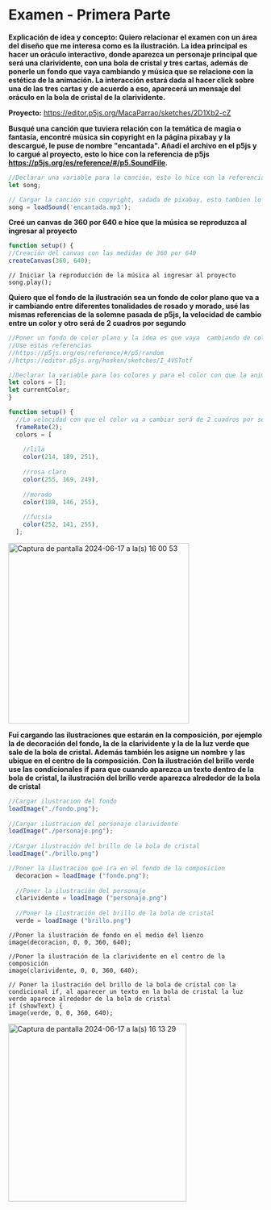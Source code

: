 # Examen - Primera Parte
**Explicación de idea y concepto: Quiero relacionar el examen con un área del diseño que me interesa como es la ilustración. La idea principal es hacer un oráculo interactivo, donde aparezca un personaje principal que será una clarividente, con una bola de cristal y tres cartas, además de ponerle un fondo que vaya cambiando y música que se relacione con la estética de la animación. La interacción estará dada al hacer click sobre una de las tres cartas y de acuerdo a eso, aparecerá un mensaje del oráculo en la bola de cristal de la clarividente.**

**Proyecto:** https://editor.p5js.org/MacaParrao/sketches/2D1Xb2-cZ

**Busqué una canción que tuviera relación con la temática de magia o fantasía, encontré música sin copyright en la página pixabay y la descargué, le puse de nombre "encantada". Añadí el archivo en el p5js y lo cargué al proyecto, esto lo hice con la referencia de p5js https://p5js.org/es/reference/#/p5.SoundFile.** 
```javascript
//Declarar una variable para la canción, esto lo hice con la referencia de un ejemplo de https://p5js.org/es/examples/sound-load-and-play-sound.html
let song;

// Cargar la canción sin copyright, sadada de pixabay, esto tambien lo hice con la referencia de p5js https://p5js.org/es/examples/sound-load-and-play-sound.html
song = loadSound('encantada.mp3');
```
**Creé un canvas de 360 por 640 e hice que la música se reproduzca al ingresar al proyecto** 
```javascript
function setup() {
//Creación del canvas con las medidas de 360 por 640
createCanvas(360, 640); 
```
```javascrpit
// Iniciar la reproducción de la música al ingresar al proyecto
song.play();
```
**Quiero que el fondo de la ilustración sea un fondo de color plano que va a ir cambiando entre diferentes tonalidades de rosado y morado, usé las mismas referencias de la solemne pasada de p5js, la velocidad de cambio entre un color y otro será de 2 cuadros por segundo**
```javascript
//Poner un fondo de color plano y la idea es que vaya  cambiando de color de forma aleatoria pero dentro de una paleta de color
//Use estas referencias 
//https://p5js.org/es/reference/#/p5/random
//https://editor.p5js.org/hosken/sketches/I_4VSTotf

//Declarar la variable para los colores y para el color con que la animación va a empezar 
let colors = [];
let currentColor;
}

function setup() {
  //La velocidad con que el color va a cambiar será de 2 cuadros por segundo, los colores seran diferentes tonalidades de morado y rosado
  frameRate(2);
  colors = [
    
    //lila
    color(214, 189, 251),   
    
    //rosa claro
    color(255, 169, 249),   
    
    //morado
    color(188, 146, 255),   
    
    //fucsia
    color(252, 141, 255), 
  ];
```
<img width="358" alt="Captura de pantalla 2024-06-17 a la(s) 16 00 53" src="https://github.com/MacaParrao/dis9034-2024-1/assets/163044952/4b3df8b8-3a1f-43a1-88d5-cdd50d10c3fe">

**Fui cargando las ilustraciones que estarán en la composición, por ejemplo la de decoración del fondo, la de la clarividente y la de la luz verde que sale de la bola de cristal. Además también les asigne un nombre y las ubique en el centro de la composición. Con la ilustración del brillo verde use las condicionales if para que cuando aparezca un texto dentro de la bola de cristal, la ilustración del brillo verde aparezca alrededor de la bola de cristal**
```javascript
//Cargar ilustracion del fondo
loadImage("./fondo.png");
  
//Cargar ilustracion del personaje clarividente
loadImage("./personaje.png");
  
//Cargar ilustración del brillo de la bola de cristal
loadImage("./brillo.png")
```
```javascript
//Poner la ilustracion que ira en el fondo de la composicion
  decoracion = loadImage ("fondo.png");
  
  //Poner la ilustración del personaje 
  clarividente = loadImage ("personaje.png")
  
  //Poner la ilustración del brillo de la bola de cristal
  verde = loadImage ("brillo.png")
```
```javasript
//Poner la ilustración de fondo en el medio del lienzo 
image(decoracion, 0, 0, 360, 640);
  
//Poner la ilustración de la clarividente en el centro de la composición
image(clarividente, 0, 0, 360, 640);
  
// Poner la ilustración del brillo de la bola de cristal con la condicional if, al aparecer un texto en la bola de cristal la luz verde aparece alrededor de la bola de cristal
if (showText) {
image(verde, 0, 0, 360, 640);
```
<img width="353" alt="Captura de pantalla 2024-06-17 a la(s) 16 13 29" src="https://github.com/MacaParrao/dis9034-2024-1/assets/163044952/a1a7d8af-6f8c-461e-a73d-bdd927e03187">









